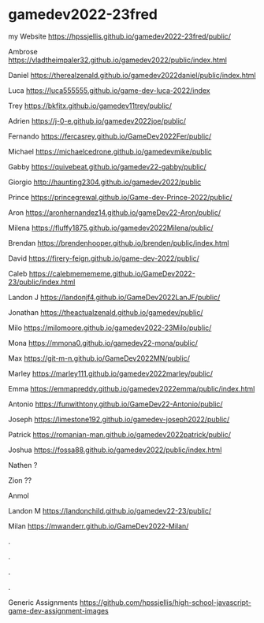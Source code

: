 # gamedev2022-23fred


my Website   https://hpssjellis.github.io/gamedev2022-23fred/public/


Ambrose   https://vladtheimpaler32.github.io/gamedev2022/public/index.html

Daniel   https://therealzenald.github.io/gamedev2022daniel/public/index.html

Luca  https://luca555555.github.io/game-dev-luca-2022/index

Trey    https://bkfitx.github.io/gamedev11trey/public/

Adrien   https://j-0-e.github.io/gamedev2022joe/public/

Fernando  https://fercasrey.github.io/GameDev2022Fer/public/

Michael  https://michaelcedrone.github.io/gamedevmike/public

Gabby   https://quivebeat.github.io/gamedev22-gabby/public/

Giorgio    http://haunting2304.github.io/gamedev2022/public

Prince   https://princegrewal.github.io/Game-dev-Prince-2022/public/

Aron    https://aronhernandez14.github.io/gameDev22-Aron/public/

Milena   https://fluffy1875.github.io/gamedev2022Milena/public/

Brendan  https://brendenhooper.github.io/brenden/public/index.html


David   https://firery-feign.github.io/game-dev-2022/public/

Caleb   https://calebmemememe.github.io/GameDev2022-23/public/index.html

Landon J   https://landonjf4.github.io/GameDev2022LanJF/public/

Jonathan  https://theactualzenald.github.io/gamedev/public/


Milo   https://milomoore.github.io/gamedev2022-23Milo/public/

Mona   https://mmona0.github.io/gamedev22-mona/public/

Max  https://git-m-n.github.io/GameDev2022MN/public/

Marley   https://marley111.github.io/gamedev2022marley/public/

Emma  https://emmapreddy.github.io/gamedev2022emma/public/index.html

Antonio   https://funwithtony.github.io/GameDev22-Antonio/public/

Joseph    https://limestone192.github.io/gamedev-joseph2022/public/

Patrick   https://romanian-man.github.io/gamedev2022patrick/public/


Joshua   https://fossa88.github.io/gamedev2022/public/index.html




Nathen ?

Zion ??


Anmol






Landon M  https://landonchild.github.io/gamedev22-23/public/

Milan  https://mwanderr.github.io/GameDev2022-Milan/


















.




.





.



.

































Generic Assignments https://github.com/hpssjellis/high-school-javascript-game-dev-assignment-images
